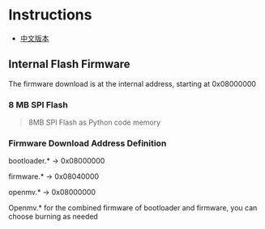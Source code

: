 # Instructions

* [中文版本](./README-zh.md)

## Internal Flash Firmware

The firmware download is at the internal address, starting at 0x08000000

### 8 MB SPI Flash

> 8MB SPI Flash as Python code memory

### Firmware Download Address Definition

bootloader.*  -> 0x08000000

firmware.*    -> 0x08040000

openmv.*      -> 0x08000000

Openmv.* for the combined firmware of bootloader and firmware, you can choose burning as needed
